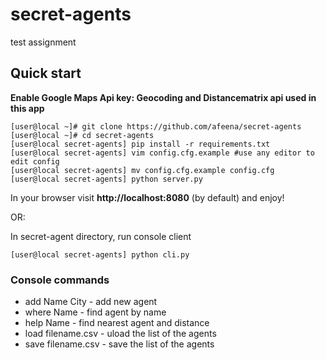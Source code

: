 # secret-agents
test assignment

## Quick start
**Enable Google Maps Api key: Geocoding and Distancematrix api used in this app**

```
[user@local ~]# git clone https://github.com/afeena/secret-agents
[user@local ~]# cd secret-agents
[user@local secret-agents] pip install -r requirements.txt
[user@local secret-agents] vim config.cfg.example #use any editor to edit config
[user@local secret-agents] mv config.cfg.example config.cfg 
[user@local secret-agents] python server.py
```
In your browser visit **http://localhost:8080** (by default) and enjoy!

OR:

In secret-agent directory, run console client

```
[user@local secret-agents] python cli.py
```

### Console commands

* add Name City - add new agent
* where Name - find agent by name
* help Name - find nearest agent and distance
* load filename.csv - uload the list of the agents
* save filename.csv - save the list of the agents
